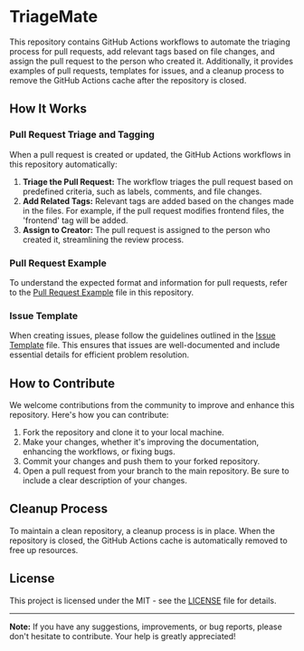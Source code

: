 # TriageMate 

This repository contains GitHub Actions workflows to automate the triaging process for pull requests, add relevant tags based on file changes, and assign the pull request to the person who created it. Additionally, it provides examples of pull requests, templates for issues, and a cleanup process to remove the GitHub Actions cache after the repository is closed.

## How It Works

### Pull Request Triage and Tagging

When a pull request is created or updated, the GitHub Actions workflows in this repository automatically:

1. **Triage the Pull Request:** The workflow triages the pull request based on predefined criteria, such as labels, comments, and file changes.
2. **Add Related Tags:** Relevant tags are added based on the changes made in the files. For example, if the pull request modifies frontend files, the 'frontend' tag will be added.
3. **Assign to Creator:** The pull request is assigned to the person who created it, streamlining the review process.

### Pull Request Example

To understand the expected format and information for pull requests, refer to the [Pull Request Example](./pull_request_example.md) file in this repository.

### Issue Template

When creating issues, please follow the guidelines outlined in the [Issue Template](./issue_template.md) file. This ensures that issues are well-documented and include essential details for efficient problem resolution.

## How to Contribute

We welcome contributions from the community to improve and enhance this repository. Here's how you can contribute:

1. Fork the repository and clone it to your local machine.
2. Make your changes, whether it's improving the documentation, enhancing the workflows, or fixing bugs.
3. Commit your changes and push them to your forked repository.
4. Open a pull request from your branch to the main repository. Be sure to include a clear description of your changes.

## Cleanup Process

To maintain a clean repository, a cleanup process is in place. When the repository is closed, the GitHub Actions cache is automatically removed to free up resources.

## License

This project is licensed under the MIT - see the [LICENSE](LICENSE) file for details.

---

**Note:** If you have any suggestions, improvements, or bug reports, please don't hesitate to contribute. Your help is greatly appreciated!
